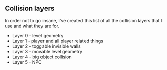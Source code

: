 ## Collision layers

In order not to go insane, I've created this list of all the collision layers that I use and what they are for.
* Layer 0 - level geometry
* Layer 1 - player and all player related things
* Layer 2 - toggable invisible walls
* Layer 3 - movable level geometry
* Layer 4 - big object collision
* Layer 5 - NPC